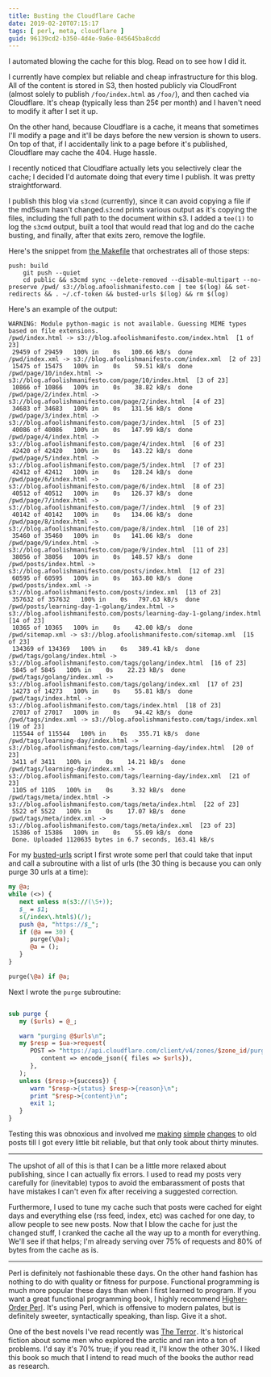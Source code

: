 ```yaml
---
title: Busting the Cloudflare Cache
date: 2019-02-20T07:15:17
tags: [ perl, meta, cloudflare ]
guid: 96139cd2-b350-4d4e-9a6e-045645ba8cdd
---
```

I automated blowing the cache for this blog.  Read on to see how I did it.

<!--more-->

I currently have complex but reliable and cheap infrastructure for this blog.
All of the content is stored in S3, then hosted publicly via CloudFront (almost
solely to publish `/foo/index.html` as `/foo/`), and then cached via Cloudflare.
It's cheap (typically less than 25¢ per month) and I haven't need to modify it
after I set it up.

On the other hand, because Cloudflare is a cache, it means that sometimes I'll
modify a page and it'll be days before the new version is shown to users.  On
top of that, if I accidentally link to a page before it's published, Cloudflare
may cache the 404.  Huge hassle.

I recently noticed that Cloudflare actually lets you selectively clear the
cache; I decided I'd automate doing that every time I publish.  It was pretty
straightforward.

I publish this blog via `s3cmd` (currently), since it can avoid copying a file
if the md5sum hasn't changed.`s3cmd` prints various output as it's copying the
files, including the full path to the document within s3.  I added a `tee(1)` to
log the `s3cmd` output, built a tool that would read that log and do the cache
busting, and finally, after that exits zero, remove the logfile.

Here's the snippet from [the Makefile][makefile] that orchestrates all of those steps:

[makefile]: https://github.com/frioux/blog/blob/d1db512da13f0ca9ddbbcc28b765506a4efd1970/Makefile

```make
push: build
	git push --quiet
	cd public && s3cmd sync --delete-removed --disable-multipart --no-preserve /pwd/ s3://blog.afoolishmanifesto.com | tee $(log) && set-redirects && . ~/.cf-token && busted-urls $(log) && rm $(log)
```

Here's an example of the output:

```
WARNING: Module python-magic is not available. Guessing MIME types based on file extensions.
/pwd/index.html -> s3://blog.afoolishmanifesto.com/index.html  [1 of 23]
 29459 of 29459   100% in    0s   100.66 kB/s  done
/pwd/index.xml -> s3://blog.afoolishmanifesto.com/index.xml  [2 of 23]
 15475 of 15475   100% in    0s    59.51 kB/s  done
/pwd/page/10/index.html -> s3://blog.afoolishmanifesto.com/page/10/index.html  [3 of 23]
 10866 of 10866   100% in    0s    38.82 kB/s  done
/pwd/page/2/index.html -> s3://blog.afoolishmanifesto.com/page/2/index.html  [4 of 23]
 34683 of 34683   100% in    0s   131.56 kB/s  done
/pwd/page/3/index.html -> s3://blog.afoolishmanifesto.com/page/3/index.html  [5 of 23]
 40086 of 40086   100% in    0s   147.99 kB/s  done
/pwd/page/4/index.html -> s3://blog.afoolishmanifesto.com/page/4/index.html  [6 of 23]
 42420 of 42420   100% in    0s   143.22 kB/s  done
/pwd/page/5/index.html -> s3://blog.afoolishmanifesto.com/page/5/index.html  [7 of 23]
 42412 of 42412   100% in    0s   128.24 kB/s  done
/pwd/page/6/index.html -> s3://blog.afoolishmanifesto.com/page/6/index.html  [8 of 23]
 40512 of 40512   100% in    0s   126.37 kB/s  done
/pwd/page/7/index.html -> s3://blog.afoolishmanifesto.com/page/7/index.html  [9 of 23]
 40142 of 40142   100% in    0s   134.06 kB/s  done
/pwd/page/8/index.html -> s3://blog.afoolishmanifesto.com/page/8/index.html  [10 of 23]
 35460 of 35460   100% in    0s   141.06 kB/s  done
/pwd/page/9/index.html -> s3://blog.afoolishmanifesto.com/page/9/index.html  [11 of 23]
 38056 of 38056   100% in    0s   148.57 kB/s  done
/pwd/posts/index.html -> s3://blog.afoolishmanifesto.com/posts/index.html  [12 of 23]
 60595 of 60595   100% in    0s   163.80 kB/s  done
/pwd/posts/index.xml -> s3://blog.afoolishmanifesto.com/posts/index.xml  [13 of 23]
 357632 of 357632   100% in    0s   797.63 kB/s  done
/pwd/posts/learning-day-1-golang/index.html -> s3://blog.afoolishmanifesto.com/posts/learning-day-1-golang/index.html  [14 of 23]
 10365 of 10365   100% in    0s    42.00 kB/s  done
/pwd/sitemap.xml -> s3://blog.afoolishmanifesto.com/sitemap.xml  [15 of 23]
 134369 of 134369   100% in    0s   389.41 kB/s  done
/pwd/tags/golang/index.html -> s3://blog.afoolishmanifesto.com/tags/golang/index.html  [16 of 23]
 5845 of 5845   100% in    0s    22.23 kB/s  done
/pwd/tags/golang/index.xml -> s3://blog.afoolishmanifesto.com/tags/golang/index.xml  [17 of 23]
 14273 of 14273   100% in    0s    55.81 kB/s  done
/pwd/tags/index.html -> s3://blog.afoolishmanifesto.com/tags/index.html  [18 of 23]
 27017 of 27017   100% in    0s    94.42 kB/s  done
/pwd/tags/index.xml -> s3://blog.afoolishmanifesto.com/tags/index.xml  [19 of 23]
 115544 of 115544   100% in    0s   355.71 kB/s  done
/pwd/tags/learning-day/index.html -> s3://blog.afoolishmanifesto.com/tags/learning-day/index.html  [20 of 23]
 3411 of 3411   100% in    0s    14.21 kB/s  done
/pwd/tags/learning-day/index.xml -> s3://blog.afoolishmanifesto.com/tags/learning-day/index.xml  [21 of 23]
 1105 of 1105   100% in    0s     3.32 kB/s  done
/pwd/tags/meta/index.html -> s3://blog.afoolishmanifesto.com/tags/meta/index.html  [22 of 23]
 5522 of 5522   100% in    0s    17.07 kB/s  done
/pwd/tags/meta/index.xml -> s3://blog.afoolishmanifesto.com/tags/meta/index.xml  [23 of 23]
 15386 of 15386   100% in    0s    55.09 kB/s  done
 Done. Uploaded 1120635 bytes in 6.7 seconds, 163.41 kB/s
```

For my [busted-urls][busted-urls] script I first wrote some perl that could take
that input and call a subroutine with a list of urls (the 30 thing is because
you can only purge 30 urls at a time):

[busted-urls]: https://github.com/frioux/blog/blob/62f00d2ac870823279d8e1284c22bbd2732ad252/bin/busted-urls

```perl
my @a;
while (<>) {
   next unless m(s3://(\S+));
   $_ = $1;
   s(/index\.html$)(/);
   push @a, "https://$_";
   if (@a == 30) {
      purge(\@a);
      @a = ();
   }
}

purge(\@a) if @a;
```

Next I wrote the `purge` subroutine:

```perl

sub purge {
   my ($urls) = @_;

   warn "purging @$urls\n";
   my $resp = $ua->request(
      POST => "https://api.cloudflare.com/client/v4/zones/$zone_id/purge_cache", {
         content => encode_json({ files => $urls}),
      },
   );
   unless ($resp->{success}) {
      warn "$resp->{status} $resp->{reason}\n";
      print "$resp->{content}\n";
      exit 1;
   }
}
```

Testing this was obnoxious and involved me [making][1] [simple][2] [changes][3]
to old posts till I got every little bit reliable, but that only took about
thirty minutes.

[1]: https://github.com/frioux/blog/commit/73a66c3028764c9e780f4fbd5bff032e1b7406e5
[2]: https://github.com/frioux/blog/commit/fe90c9f6fd2741425a95ac1e1a70028d70169708
[3]: https://github.com/frioux/blog/commit/811d5206ce2277af4c51e296d1ee94fdaecfd330

---

The upshot of all of this is that I can be a little more relaxed about
publishing, since I can actually fix errors.  I used to read my posts very
carefully for (inevitable) typos to avoid the embarassment of posts that have
mistakes I can't even fix after receiving a suggested correction.

Furthermore, I used to tune my cache such that posts were cached for eight days
and everything else (rss feed, index, etc) was cached for one day, to allow
people to see new posts.  Now that I blow the cache for just the changed stuff,
I cranked the cache all the way up to a month for everything.  We'll see if that
helps; I'm already serving over 75% of requests and 80% of bytes from the cache
as is.

---

Perl is definitely not fashionable these days.  On the other hand fashion has
nothing to do with quality or fitness for purpose.  Functional programming is
much more popular these days than when I first learned to program.  If you want
a great functional programming book, I highly recommend
<a target="_blank" href="https://www.amazon.com/gp/product/1558607013/ref=as_li_tl?ie=UTF8&camp=1789&creative=9325&creativeASIN=1558607013&linkCode=as2&tag=afoolishmanif-20&linkId=9f479431b1bcf08d898213d2ea4372a9">Higher-Order Perl</a><img src="//ir-na.amazon-adsystem.com/e/ir?t=afoolishmanif-20&l=am2&o=1&a=1558607013" width="1" height="1" border="0" alt="" style="border:none !important; margin:0px !important;" />.
It's using Perl, which is offensive to modern palates, but is definitely sweeter,
syntactically speaking, than lisp.  Give it a shot.

One of the best novels I've read recently was
<a target="_blank" href="https://www.amazon.com/gp/product/B000PAAH3A/ref=as_li_tl?ie=UTF8&camp=1789&creative=9325&creativeASIN=B000PAAH3A&linkCode=as2&tag=afoolishmanif-20&linkId=3ecc9c48d590200c6ecb5c625159c9d4">The Terror</a><img src="//ir-na.amazon-adsystem.com/e/ir?t=afoolishmanif-20&l=am2&o=1&a=B000PAAH3A" width="1" height="1" border="0" alt="" style="border:none !important; margin:0px !important;" />.
It's historical fiction about some men who explored the arctic and ran into a
ton of problems.  I'd say it's 70% true; if you read it, I'll know the other
30%.  I liked this book so much that I intend to read much of the books the
author read as research.
